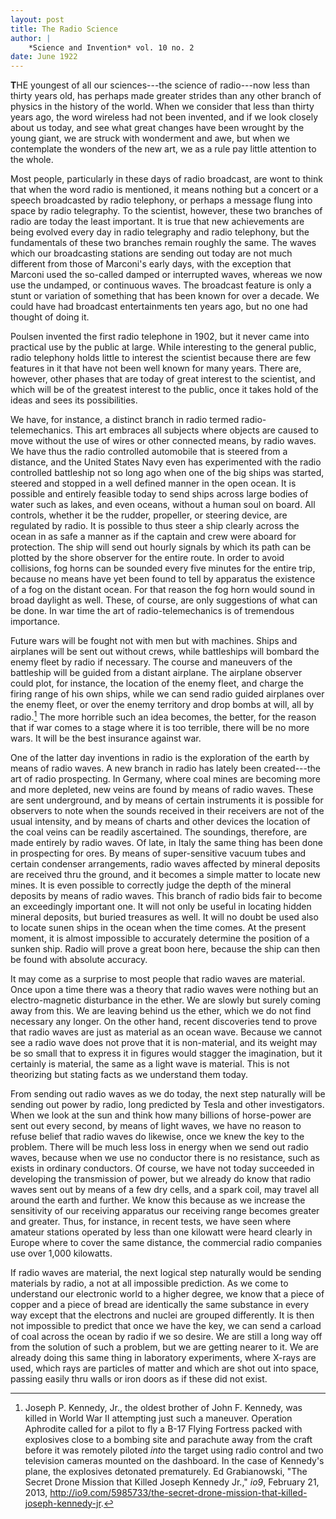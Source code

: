 ```yaml
---
layout: post
title: The Radio Science
author: |
    *Science and Invention* vol. 10 no. 2
date: June 1922
---
```


**T**HE youngest of all our sciences---the science of radio---now less than thirty years old, has perhaps made greater strides than any other branch of physics in the history of the world.  When we consider that less than thirty years ago, the word wireless had not been invented, and if we look closely about us today, and see what great changes have been wrought by the young giant, we are struck with wonderment and awe, but when we contemplate the wonders of the new art, we as a rule pay little attention to the whole.

Most people, particularly in these days of radio broadcast, are wont to think that when the word radio is mentioned, it means nothing but a concert or a speech broadcasted by radio telephony, or perhaps a message flung into space by radio telegraphy.  To the scientist, however, these two branches of radio are today the least important.  It is true that new achievements are being evolved every day in radio telegraphy and radio telephony, but the fundamentals of these two branches remain roughly the same.  The waves which our broadcasting stations are sending out today are not much different from those of Marconi's early days, with the exception that Marconi used the so-called damped or interrupted waves, whereas we now use the undamped, or continuous waves.  The broadcast feature is only a stunt or variation of something that has been known for over a decade.  We could have had broadcast entertainments ten years ago, but no one had thought of doing it.

Poulsen invented the first radio telephone in 1902, but it never came into practical use by the public at large.  While interesting to the general public, radio telephony holds little to interest the scientist because there are few features in it that have not been well known for many years.  There are, however, other phases that are today of great interest to the scientist, and which will be of the greatest interest to the public, once it takes hold of the ideas and sees its possibilities.

We have, for instance, a distinct branch in radio termed radio-telemechanics.  This art embraces all subjects where objects are caused to move without the use of wires or other connected means, by radio waves.  We have thus the radio controlled automobile that is steered from a distance, and the United States Navy even has experimented with the radio controlled battleship not so long ago when one of the big ships was started, steered and stopped in a well defined manner in the open ocean.  It is possible and entirely feasible today to send ships across large bodies of water such as lakes, and even oceans, without a human soul on board.  All controls, whether it be the rudder, propeller, or steering device, are regulated by radio.  It is possible to thus steer a ship clearly across the ocean in as safe a manner as if the captain and crew were aboard for protection.  The ship will send out hourly signals by which its path can be plotted by the shore observer for the entire route.  In order to avoid collisions, fog horns can be sounded every five minutes for the entire trip, because no means have yet been found to tell by apparatus the existence of a fog on the distant ocean.  For that reason the fog horn would sound in broad daylight as well.  These, of course, are only suggestions of what can be done.  In war time the art of radio-telemechanics is of tremendous importance.

Future wars will be fought not with men but with machines.  Ships and airplanes will be sent out without crews, while battleships will bombard the enemy fleet by radio if necessary.  The course and maneuvers of the battleship will be guided from a distant airplane.  The airplane observer could plot, for instance, the location of the enemy fleet, and charge the firing range of his own ships, while we can send radio guided airplanes over the enemy fleet, or over the enemy territory and drop bombs at will, all by radio.[^1]  The more horrible such an idea becomes, the better, for the reason that if war comes to a stage where it is too terrible, there will be no more wars.  It will be the best insurance against war.

One of the latter day inventions in radio is the exploration of the earth by means of radio waves.  A new branch in radio has lately been created---the art of radio prospecting.  In Germany, where coal mines are becoming more and more depleted, new veins are found by means of radio waves.  These are sent underground, and by means of certain instruments it is possible for observers to note when the sounds received in their receivers are not of the usual intensity, and by means of charts and other devices the location of the coal veins can be readily ascertained.  The soundings, therefore, are made entirely by radio waves.  Of late, in Italy the same thing has been done in prospecting for ores.  By means of super-sensitive vacuum tubes and certain condenser arrangements, radio waves affected by mineral deposits are received thru the ground, and it becomes a simple matter to locate new mines.  It is even possible to correctly judge the depth of the mineral deposits by means of radio waves.  This branch of radio bids fair to become an exceedingly important one.  It will not only be useful in locating hidden mineral deposits, but buried treasures as well.  It will no doubt be used also to locate sunen ships in the ocean when the time comes.  At the present moment, it is almost impossible to accurately determine the position of a sunken ship.  Radio will prove a great boon here, because the ship can then be found with absolute accuracy.

It may come as a surprise to most people that radio waves are material.  Once upon a time there was a theory that radio waves were nothing but an electro-magnetic disturbance in the ether.  We are slowly but surely coming away from this.  We are leaving behind us the ether, which we do not find necessary any longer.  On the other hand, recent discoveries tend to prove that radio waves are just as material as an ocean wave.  Because we cannot see a radio wave does not prove that it is non-material, and its weight may be so small that to express it in figures would stagger the imagination, but it certainly is material, the same as a light wave is material.  This is not theorizing but stating facts as we understand them today.

From sending out radio waves as we do today, the next step naturally will be sending out power by radio, long predicted by Tesla and other investigators.  When we look at the sun and think how many billions of horse-power are sent out every second, by means of light waves, we have no reason to refuse belief that radio waves do likewise, once we knew the key to the problem.  There will be much less loss in energy when we send out radio waves, because when we use no conductor there is no resistance, such as exists in ordinary conductors.  Of course, we have not today succeeded in developing the transmission of power, but we already do know that radio waves sent out by means of a few dry cells, and a spark coil, may travel all around the earth and further.  We know this because as we increase the sensitivity of our receiving apparatus our receiving range becomes greater and greater.  Thus, for instance, in recent tests, we have seen where amateur stations operated by less than one kilowatt were heard clearly in Europe where to cover the same distance, the commercial radio companies use over 1,000 kilowatts.

If radio waves are material, the next logical step naturally would be sending materials by radio, a not at all impossible prediction.  As we come to understand our electronic world to a higher degree, we know that a piece of copper and a piece of bread are identically the same substance in every way except that the electrons and nuclei are grouped differently.  It is then not impossible to predict that once we have the key, we can send a carload of coal across the ocean by radio if we so desire.  We are still a long way off from the solution of such a problem, but we are getting nearer to it.  We are already doing this same thing in laboratory experiments, where X-rays are used, which rays are particles of matter and which are shot out into space, passing easily thru walls or iron doors as if these did not exist.

[^1]: Joseph P. Kennedy, Jr., the oldest brother of John F. Kennedy, was killed in World War II attempting just such a maneuver.  Operation Aphrodite called for a pilot to fly a B-17 Flying Fortress packed with explosives close to a bombing site and parachute away from the craft before it was remotely piloted *into* the target using radio control and two television cameras mounted on the dashboard.  In the case of Kennedy's plane, the explosives detonated prematurely.  Ed Grabianowski, "The Secret Drone Mission that Killed Joseph Kennedy Jr.," *io9*, February 21, 2013, <http://io9.com/5985733/the-secret-drone-mission-that-killed-joseph-kennedy-jr>.